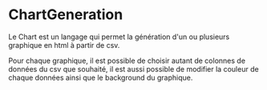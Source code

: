 # ChartGeneration
Le Chart est un langage qui permet la génération d'un ou plusieurs graphique en html à partir de csv.

Pour chaque graphique, il est possible de choisir autant de colonnes de données du csv que souhaité, il est aussi possible de modifier la couleur de chaque données ainsi que le background du graphique.
